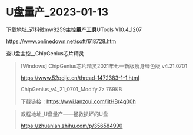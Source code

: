 # U盘量产_2023-01-13

下载地址_迈科微mw8259主控**量产工具**UTools  V10.4_1207

https://www.onlinedown.net/soft/618728.htm



查U盘主控__ChipGenius芯片精灵

> [Windows] ChipGenius芯片精灵2021年七一新版瘦身绿色版 v4.21.0701
>
> https://www.52pojie.cn/thread-1472383-1-1.html
>
> ChipGenius_v4_21_0701_Modify.7z  769KB
>
> 下载链接：https://wwi.lanzoui.com/iitHBr4q00h



> 教程地址_U盘量产——拯救损坏的U盘
>
> https://zhuanlan.zhihu.com/p/356584990
>



<!--根据主控芯片查找量产工具-->
